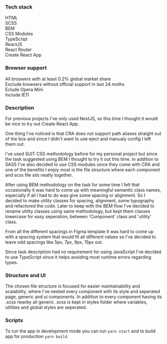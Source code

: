 ### Tech stack

HTML\
SCSS\
BEM\
CSS Modules\
TypeScript\
ReactJS\
React Router\
Create React App

### Browser support

All broswers with at least 0.2% global market share\
Exclude browsers without official support in last 24 moths\
Eclude Opera Mini\
Include IE11

### Description

For previous projects I've only used NextJS, so this time I thought it would be nice to try out Create React App.

One thing I've noticed is that CRA does not support path aliases straight out of the box and since I didn't want to use eject and manualy config I left them out.

I've used SUIT CSS methodology before for my personal project but since the task suggested using BEM I thought to try it out this time. In addition to SASS I've also decided to use CSS modules since they come with CRA and one of the benefits I enjoy most is the file structure where each component and scss file sits neatly together.

After using BEM methodology on the task for some time I felt that occasionally it was hard to come up with meaningful semantic class names, especially if all I had to do was give some spacing or alignment. So I decided to make utility classes for spacing, alignment, some typography and refactored the code. Later to keep with the BEM flow I've decided to rename utility classes using same methodology, but kept them classes lowercase for easy seperation, between 'Component' class and 'utility' class.

From all the different spacings in Figma template it was hard to come up with a spacing system that would fit all different values so I've decided to leave odd spacings like 5px, 7px, 9px, 15px out.

Since task description had no requirement for using JavaScript I've decided to use TypeScript since it helps avoiding most runtime errors regarding types.

### Structure and UI

The chosen file structure is focused for easier maintainability and scalability, where I've nested every component with its style and seperated page, generic and ui components. In addition to every component having its .scss nearby all generic .scss is kept in styles folder where variables, utilities and global styles are seperated.

### Scripts

To run the app in development mode you can run `yarn start` and to build app for production `yarn build`.
